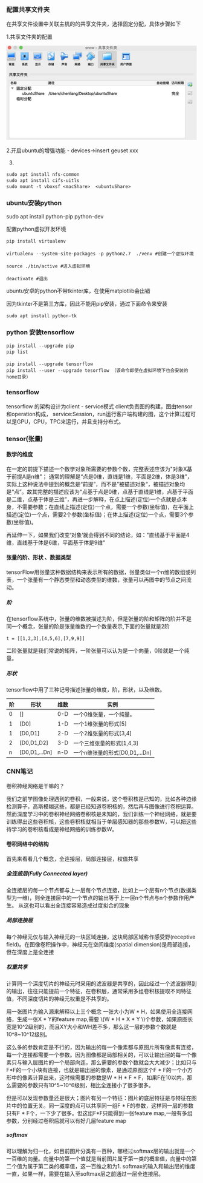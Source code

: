 <script type="text/javascript"
   src="http://cdn.mathjax.org/mathjax/latest/MathJax.js?config=TeX-AMS-MML_HTMLorMML">
</script>
### 配置共享文件夹

在共享文件设置中关联主机的的共享文件夹，选择固定分配，具体步骤如下

1.共享文件夹的配置

![avatar](./source/1542617455304.jpg)

2.开启ubuntu的增强功能 - devices->insert geuset xxx

3.

```
sudo apt install nfs-common
sudo apt install cifs-uitls
sudo mount -t vboxsf <macShare>  <ubuntuShare>
```


### ubuntu安装python
sudo apt install python-pip python-dev

配置python虚拟开发环境

```
pip install virtualenv

virtualenv --system-site-packages -p python2.7  ./venv #创建一个虚拟环境

source ./bin/active #进入虚拟环境

deactivate #退出
```

ubuntu安卓的python不带tkinter库，在使用matplotlib会出错

因为tkinter不是第三方库，因此不能用pip安装，通过下面命令来安装

```
sudo apt install python-tk
```

### python 安装tensorflow

```
pip install --upgrade pip
pip list

pip install --upgrade tensorflow 
pip install --user --upgrade tesorflow （该命令即使在虚拟环境下也会安装的home目录）
```

### tensorflow
tensorflow 的架构设计为client - service模式
client负责图的构建，图由tensor和operation构成，
service:Session，run运行客户端构建的图，这个计算过程可以是GPU，CPU，TPC来运行，并且支持分布式。

### tensor(张量)

#### 数学的维度
在一定的前提下描述一个数学对象所需要的参数个数，完整表述应该为"对象X基于前提A是n维"；
通常的理解是“点是0维，直线是1维，平面是2维，体是3维”，实际上这种说法中提到的概念是“前提”，而不是”被描述对象“，被描述对象均是“点”。故其完整的描述应该为“点基于点是0维，点基于直线是1维，点基于平面是二维，点基于体是三维”，再进一步解释，在点上描述(定位)一个点就是点本身，不需要参数；在直线上描述(定位)一个点，需要一个参数(坐标值)，在平面上描述(定位)一个点，需要2个参数(坐标值)；在体上描述(定位)一个点，需要3个参数(坐标值)。

再延伸一下，如果我们改变‘对象’就会得到不同的结论，如："直线基于平面是4维，直线基于体是6维，平面基于体是9维"

#### 张量的阶、形状 、数据类型

tensorFlow用张量这种数据结构来表示所有的数据，张量类似一个n维的数组或列表，一个张量有一个静态类型和动态类型的维数，张量可以再图中的节点之间流动。

##### 阶
在tensorflow系统中，张量的维数被描述为阶，但是张量的阶和矩阵的阶并不是同一个概念，张量的阶是张量维数的一个数量表示,下面的张量就是2阶

```
t = [[1,2,3],[4,5,6],[7,9,9]]
```

二阶张量就是我们常说的矩阵，一阶张量可以认为是一个向量，0阶就是一个纯量。

##### 形状
tensorflow中用了三种记号描述张量的维度，阶，形状，以及维数。


|阶|形状|维数|实例|
|----|----|----|----|
|0|[]|0-D|一个0维张量，一个纯量。|
|1|[D0]|1-D|一个1维张量的形式[5]|
|1|[D0,D1]|2-D|一个2维张量的形式[3,4]|
|2|[D0,D1,D2]|3-D|一个三维张量的形式[1,4,3]|
|n|[D0,D1,...Dn]|n-D|一个n维张量的形式[D0,D1,...Dn]|


### CNN笔记
卷积神经网络是干嘛的？

我们之前学图像处理遇到的卷积，一般来说，这个卷积核是已知的，比如各种边缘检测算子，高斯模糊这些，都是已经知道卷积核的，然后再与图像进行卷积运算。然而深度学习中的卷积神经网络卷积核是未知的，我们训练一个神经网络，就是要训练得出这些卷积核，这些卷积核就相当于单层感知器的那些参数W，可以把这些待学习的卷积核看成是神经网络的训练参数W。

#### 卷积网络中的结构
首先来看看几个概念，全连接层，局部连接层，权值共享

##### 全连接层(Fully Connected layer)
全连接层的每一个节点都与上一层每个节点连接，比如上一个层有n个节点(数据类型为一维)，则全连接层中的一个节点的输出等于上一层n个节点与n个参数作用产生。 从这也可以看出全连接容易造成过度拟合的现象

##### 局部连接层
每个神经元仅与输入神经元的一块区域连接，这块局部区域称作感受野(receptive field)。在图像卷积操作中，神经元在空间维度(spatial dimension)是局部连接，但在深度上是全连接

##### 权重共享
计算同一个深度切片的神经元时采用的滤波器是共享的，因此经过一个滤波器得到的输出，往往只能提前一个特征，在卷积层，通常采用多组卷积核提取不同特征值，不同深度切片的神经元权重是不共享的。

用一张图片为输入源来解释以上三个概念
一张大小为W * H，如果使用全连接网络，生成一张X * Y的feature map,需要 \\(W * H * X * Y \\)个参数，如果原图长宽是10^2级别的，而且XY大小和WH差不多，那么这一层的参数个数就是10^8~10^12级别。

   这么多的参数肯定是不行的，因为输出的每一个像素都与原图片所有像素有连接，每一个连接都需要一个参数。因为图像都是局部相关的，可以让输出层的每一个像素只与输入层图片的一个局部向连，那么需要的参数个数就会大大减少；比如只与F*F的一个小块有连接，也就是输出层的像素，是通过原图这个F * F的一个小方形中的像素计算出来，这时候需要的参数是W * H * F * F，如果F在10以内，那么需要的参数只有10^5~10^6级别，相比全连接小了很多很多。
   
   但是可以发现参数量还是很大；图片有另一个特征：图片的底层特征是与特征在图片中的位置无关。同一深度的点可以共享同一组F * F的参数，这样同一层的参数只有F * F个，一下少了很多。但这组F*F只能得到一张feature map,一般有多组参数，分别经过卷积后就可以有好几层feature map


##### softmax
可以理解为归一化，如目前图片分类有一百种，哪经过softmax层的输出就是一个一百维的向量。向量中的第一个值就是当前图片属于第一类的概率值，向量中的第二个值为属于第二类的概率值，这一百维之和为1.
softmax的输入和输出层的维度一直，如果一样，需要在输入至softmax层之前通过一层全连接层。


